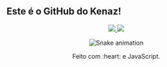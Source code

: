 ## Este é o GitHub do Kenaz!


<div align="center">
  <a href="https://github.com/Kenazfs">
   <picture>
      <source 
        srcset="https://github-readme-stats.vercel.app/api?username=Kenazfs&show_icons=true&theme=dark"
        media="(prefers-color-scheme: dark)"
      />
      <source
        srcset="https://github-readme-stats.vercel.app/api?username=Kenazfs&show_icons=true"
        media="(prefers-color-scheme: light), (prefers-color-scheme: no-preference)"
      />
      <img src="https://github-readme-stats.vercel.app/api?username=Kenazfs&show_icons=true" />
      </picture>
         <picture>
      <source 
        srcset="https://github-readme-stats.vercel.app/api?username=Kenazfs&show_icons=true&theme=dark"
        media="(prefers-color-scheme: dark)"
      />
      <source
        srcset="https://github-readme-stats.vercel.app/api?username=Kenazfs&show_icons=true"
        media="(prefers-color-scheme: light), (prefers-color-scheme: no-preference)"
      />
      <img src="https://github-readme-stats.vercel.app/api?username=Kenazfs&show_icons=true" />
  </picture>
  </a>
</div>


<div align="center">

  ![Snake animation](https://github.com/danielbped/danielbped/blob/output/github-contribution-grid-snake.svg)
  
</div>

<div align="center">
  <p>Feito com :heart: e JavaScript.</p>
</div>
